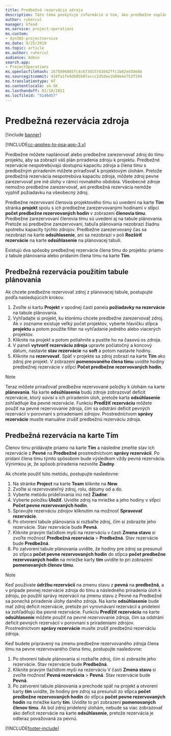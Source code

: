 ```yaml
---
title: Predbežná rezervácia zdroja
description: Táto téma poskytuje informácie o tom, ako predbežne naplánovať alebo predbežne rezervovať členov projektového tímu.
author: ruhercul
manager: kfend
ms.service: project-operations
ms.custom:
- dyn365-projectservice
ms.date: 9/25/2019
ms.topic: article
ms.author: ruhercul
audience: Admin
search.app:
- ProjectOperations
ms.openlocfilehash: 2675096085fc4c673d15741042ffc1b82ed3de8b
ms.sourcegitcommit: 418fa1fe9d605b8faccc2d5dee1b04b4e753f194
ms.translationtype: HT
ms.contentlocale: sk-SK
ms.lasthandoff: 02/10/2021
ms.locfileid: "5146457"
---
```

# <a name="soft-book-a-resource"></a>Predbežná rezervácia zdroja

[!include [banner](../includes/psa-now-project-operations.md)]

[!INCLUDE[cc-applies-to-psa-app-3.x](../includes/cc-applies-to-psa-app-3x.md)]

Predbežne môžete naplánovať alebo predbežne zarezervovať zdroj do tímu projektu, aby sa zobrazil váš plán priradenia zdroju k projektu. Predbežné rezervácie nespotrebúvajú dostupnú kapacitu zdroja a člena tímu s predbežným priradením môžete priraďovať k projektovým úlohám. Pretože predbežná rezervácia nespotrebúva kapacitu zdroja, môžete zdroj pevne zarezervovať pre iné úlohy v rámci rovnakého obdobia. Všeobecné zdroje nemožno predbežne zarezervovať, ani predbežná rezervácia nemôže vyplniť požiadavku na všeobecný zdroj.

Predbežne rezervovaní členovia projektového tímu sú uvedení na karte **Tím** stránka **projekt** spolu s ich predbežne zarezervovanými hodinami v stĺpci **počet predbežne rezervovaných hodín** v zobrazení **členovia tímu**. Predbežne zarezervovaní členovia tímu sú uvedení aj na tabule plánovania. Pretože sú predbežne zarezervovaní, tabuľa plánovania nezobrazí žiadnu spotrebu kapacity týchto zdrojov. Predbežne zarezervovaný čas sa nezobrazí na karte **odsúhlasenie**, ani sa nezobrazí v poli **Rozšíriť rezervácie** na karte **odsúhlasenie** na plánovacej tabuli. 

Existujú dva spôsoby predbežnej rezervácie člena tímu do projektu: priamo z tabule plánovania alebo pridaním člena tímu na karte **Tím**. 

## <a name="soft-book-from-the-schedule-board"></a>Predbežná rezervácia použitím tabule plánovania
Ak chcete predbežne rezervovať zdroj z plánovacej tabule, postupujte podľa nasledujúcich krokov. 

1. Zvoľte si kartu **Projekt** v spodnej časti panela **požiadavky na rezervácie** na tabule plánovania.
2. Vyhľadajte si projekt, ku ktorému chcete predbežne zarezervovať zdroj. Ak v zozname existuje veľký počet projektov, vyberte hlavičku stĺpca **projektu** a potom použite filter na vyhľadanie jedného alebo viacerých projektov.
3. Kliknite na projekt a potom potiahnite a pustite ho na časovú os zdroja.
5. V paneli **vytvoriť rezerváciu zdroja** upravte počiatočný a koncový dátum, nastavte **stav rezervácie** na **soft** a potom nastavte hodiny. 
6. Kliknite na **rezervovať**. Späť v projekte sa zdroj zobrazí na karte **Tím** ako zdroj pre projekt. V zobrazení **pomenovaného člena tímu** uvidíte hodiny predbežnej rezervácie v stĺpci **Počet predbežne rezervovaných hodín**.

> [!NOTE]
> Teraz môžete priraďovať predbežne rezervované položky k úlohám na karte **plánovania**. Na karte **odsúhlasenia** budú zdroje zobrazovať deficit rezervácie, ktorý súvisí s ich priradením úloh, pretože karta **odsúhlasenie** zohľadňuje iba pevné rezervácie. Funkciu **Predĺžiť rezerváciu** môžete použiť na pevné rezervovanie zdroja, čím sa odstráni deficit pevných rezervácií v porovnaní s priradeniami zdrojov. Prostredníctvom **správy rezervácie** musíte manuálne zrušiť predbežnú rezerváciu zdroja.

## <a name="soft-book-on-the-team-tab"></a>Predbežná rezervácia na karte Tím

Členov tímu pridávajte priamo na karte **Tím** a následne zmeňte stav ich rezervácie z **Pevné** na **Predbežné** prostredníctvom **správy rezervácií**. Po pridaní člena tímu týmto spôsobom bude výsledkom vždy pevná rezervácia. Výnimkou je, že spôsob priradenia nezvolíte **Žiadny**.

Ak chcete použiť túto metódu, postupujte nasledovne:

1. Na stránke **Project** na karte **Team** kliknite na **New**.
2. Zvoľte si rezervovateľný zdroj, rolu, dátumy od a do.
3. Vyberte metódu prideľovania inú než **Žiadne**:
4. Vyberte položku **Uložiť**. Uvidíte zdroj na mriežke a jeho hodiny v stĺpci **Počet pevne rezervovaných hodín**.
5. Spravujte rezerváciu zdrojov kliknutím na možnosť **Spravovať rezervácie**.
6. Po otvorení tabule plánovania si rozbaľte zdroj, čím si zobrazíte jeho rezervácie. Stav rezervácie bude **Pevná**.
7. Kliknite pravým tlačidlom myši na rezerváciu v časti **Zmena stavu** si zvoľte možnosť **Predbežná rezervácia** \> **Predbežná**. Stav rezervácie bude **Predbežná**.
8. Po zatvorení tabule plánovania uvidíte, že hodiny pre zdroj sa presunuli zo stĺpca **počet pevne rezervovaných hodín** do stĺpca **počet predbežne rezervovaných hodín** na mriežke karty **tím** uvidíte to pri zobrazení **pomenovaných členov tímu**.

> [!NOTE]
> Keď používate **údržbu rezervácií** na zmenu stavu z **pevná** na **predbežná**, a v prípade pevnej rezervácie zdroja do tímu a následného priradenia úloh k zdroju, po použití správy rezervácií na zmenu stavu z Pevné na Predbežné sa ponechá priradenie úlohy daného zdroja. Na karte **odsúhlasenie** bude mať zdroj deficit rezervácie, pretože pri vyrovnávaní rezervácií a pridelení sa zohľadňujú iba pevné rezervácie. Funkciu **Predĺžiť rezerváciu** na karte **odsúhlasenie** môžete použiť na pevné rezervovanie zdroja, čím sa odstráni deficit pevných rezervácií v porovnaní s priradeniami zdrojov. Prostredníctvom **správy rezervácie** musíte zrušiť predbežnú rezerváciu zdroja.

Keď budete pripravený na zmenu predbežne rezervovaného zdroja člena tímu na pevne rezervovaného člena tímu, postupujte nasledovne:

1. Po otvorení tabule plánovania si rozbaľte zdroj, čím si zobrazíte jeho rezervácie. Stav rezervácie bude **Predbežná**.
2. Kliknite pravým tlačidlom myši na rezerváciu V časti **Zmena stavu** si zvoľte možnosť **Pevná rezervácia** \> **Pevná**. Stav rezervácie bude **Pevná**.
3. Po zatvorení tabule plánovania a prechode späť na projekt a otvorení karty **tím** uvidíte, že hodiny pre zdroj sa presunuli zo stĺpca **počet predbežne rezervovaných hodín** do stĺpca **počet pevne rezervovaných hodín** na mriežke karty **tím**. Uvidíte to pri zobrazení **pomenovaných členov tímu**. Ak bol zdroj pridelený úlohám, nebude sa viac zobrazovať ako deficit rezervácie na karte **odsúhlasenie**, pretože rezervácia je odteraz považovaná za pevnú.



[!INCLUDE[footer-include](../includes/footer-banner.md)]